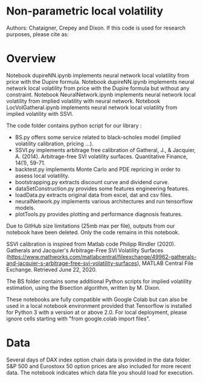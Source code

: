 # Non-parametric local volatility
Authors: Chataigner, Crepey and Dixon. If this code is used for research purposes, please cite as:




# Overview
Notebook dupireNN.ipynb implements neural network local volatility from price with the Dupire formula.
Notebook dupireNN.ipynb implements neural network local volatility from price with the Dupire formula but without any constraint.
Notebook NeuralNetwork.ipynb implements neural network local volatility from implied volatility with neural network.
Notebook LocVolGatheral.ipynb implements neural network local volatility from implied volatility with SSVI.

The code folder contains python script for our library :
- BS.py offers some service related to black-scholes model (implied volatility calibration, pricing ...).
- SSVI.py implements arbitrage free calibration of Gatheral, J., & Jacquier, A. (2014). Arbitrage-free SVI volatility surfaces. Quantitative Finance, 14(1), 59-71.
- backtest.py implements Monte Carlo and PDE repricing in order to assess local volatility.
- bootstrapping.py extracts discount curve and dividend curve.
- dataSetConstruction.py provides some features engineering features.
- loadData.py extracts original data from excel, dat and csv files.
- neuralNetwork.py implements various architectures and run tensorflow models.
- plotTools.py provides plotting and performance diagnosis features.

Due to GitHub size limitations (25mb max per file), outputs from our notebook have been deleted. Only the code remains in this notebook.

SSVI calibration is inspired from Matlab code  Philipp Rindler (2020). Gatherals and Jacquier's Arbitrage-Free SVI Volatility Surfaces (https://www.mathworks.com/matlabcentral/fileexchange/49962-gatherals-and-jacquier-s-arbitrage-free-svi-volatility-surfaces), MATLAB Central File Exchange. Retrieved June 22, 2020.

The BS folder contains some additional Python scripts for implied volatility estimation, using the Bisection algorithm,  written by M. Dixon.

These notebooks are fully compatible with Google Colab but can also be used in a local notebook environment provided that Tensorflow is installed for Python 3 with a version at or above 2.0.
For local deployment, please ignore cells starting with "from google.colab import files".

# Data
Several days of DAX index option chain data is provided in the data folder.
S&P 500 and Eurostoxx 50 option prices are also included for more recent data.
The notebook indicates which data file you should load for execution.
